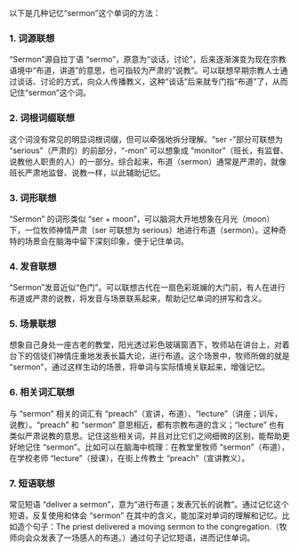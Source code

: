 以下是几种记忆“sermon”这个单词的方法：

### 1. 词源联想
“Sermon”源自拉丁语 “sermo”，原意为“谈话，讨论”，后来逐渐演变为现在宗教语境中“布道，讲道”的意思，也可指较为严肃的“说教”。可以联想早期宗教人士通过谈话、讨论的方式，向众人传播教义，这种“谈话”后来就专门指“布道”了，从而记住“sermon”这个词。

### 2. 词根词缀联想
这个词没有常见的明显词根词缀，但可以牵强地拆分理解。“ser -”部分可联想为 “serious”（严肃的）的前部分，“-mon” 可以想象成 “monitor”（班长，有监督、说教他人职责的人）的一部分。综合起来，布道（sermon）通常是严肃的，就像班长严肃地监督、说教一样，以此辅助记忆。

### 3. 词形联想
“Sermon” 的词形类似 “ser + moon”，可以脑洞大开地想象在月光（moon）下，一位牧师神情严肃（ser 可联想为 serious）地进行布道（sermon）。这种奇特的场景会在脑海中留下深刻印象，便于记住单词。

### 4. 发音联想
“Sermon”发音近似“色门”。可以联想古代在一扇色彩斑斓的大门前，有人在进行布道或严肃的说教，将发音与场景联系起来，帮助记忆单词的拼写和含义。

### 5. 场景联想
想象自己身处一座古老的教堂，阳光透过彩色玻璃窗洒下，牧师站在讲台上，对着台下的信徒们神情庄重地发表长篇大论，进行布道。这个场景中，牧师所做的就是 “sermon”，通过这样生动的场景，将单词与实际情境关联起来，增强记忆。

### 6. 相关词汇联想
与 “sermon” 相关的词汇有 “preach”（宣讲，布道）、“lecture”（讲座；训斥，说教）。“preach” 和 “sermon” 意思相近，都有宗教布道的含义；“lecture” 也有类似严肃说教的意思。记住这些相关词，并且对比它们之间细微的区别，能帮助更好地记住 “sermon”。比如可以在脑海中梳理：在教堂里牧师 “sermon”（布道），在学校老师 “lecture”（授课），在街上传教士 “preach”（宣讲教义）。

### 7. 短语联想
常见短语 “deliver a sermon”，意为“进行布道；发表冗长的说教”。通过记忆这个短语，反复使用和体会 “sermon” 在其中的含义，能加深对单词的理解和记忆。比如造个句子：The priest delivered a moving sermon to the congregation.（牧师向会众发表了一场感人的布道。）通过句子记忆短语，进而记住单词。 